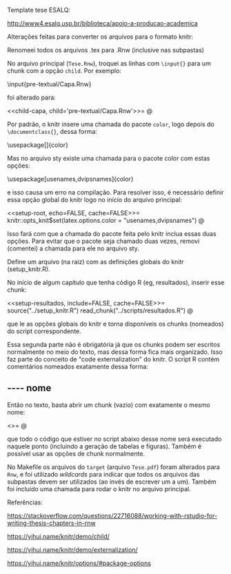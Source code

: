 Template tese ESALQ:

http://www4.esalq.usp.br/biblioteca/apoio-a-producao-academica

Alterações feitas para converter os arquivos para o formato knitr:

Renomeei todos os arquivos .tex para .Rnw (inclusive nas subpastas)

No arquivo principal (`Tese.Rnw`), troquei as linhas com `\input{}` para
um chunk com a opção `child`. Por exemplo:

\input{pre-textual/Capa.Rnw}

foi alterado para:

<<child-capa, child='pre-textual/Capa.Rnw'>>=
@

Por padrão, o knitr insere uma chamada do pacote `color`, logo depois do
`\documentclass{}`, dessa forma:

\usepackage[]{color}

Mas no arquivo sty existe uma chamada para o pacote color com estas
opções:

\usepackage[usenames,dvipsnames]{color}

e isso causa um erro na compilação. Para resolver isso, é necessário
definir essa opção global do knitr logo no início do arquivo principal:

<<setup-root, echo=FALSE, cache=FALSE>>=
knitr::opts_knit$set(latex.options.color = "usenames,dvipsnames")
@

Isso fará com que a chamada do pacote feita pelo knitr inclua essas duas
opções. Para evitar que o pacote seja chamado duas vezes, removi
(comentei) a chamada para ele no arquivo sty.

Define um arquivo (na raiz) com as definições globais do knitr
(setup_knitr.R).

No início de algum capítulo que tenha código R (eg, resultados), inserir
esse chunk:

<<setup-resultados, include=FALSE, cache=FALSE>>=
source("../setup_knitr.R")
read_chunk("../scripts/resultados.R")
@

que le as opções globais do knitr e torna disponíveis os chunks
(nomeados) do script correspondente.

Essa segunda parte não é obrigatória já que os chunks podem ser escritos
normalmente no meio do texto, mas dessa forma fica mais organizado. Isso
faz parte do conceito de "code externalization" do knitr. O script R
contém comentários nomeados exatamente dessa forma:

## ---- nome

Então no texto, basta abrir um chunk (vazio) com exatamente o mesmo
nome:

<<nome>>=
@

que todo o código que estiver no script abaixo desse nome será executado
naquele ponto (incluindo a geração de tabelas e figuras). Também é
possível usar as opções de chunk normalmente.

No Makefile os arquivos do `target` (arquivo `Tese.pdf`) foram alterados
para `Rnw`, e foi utilizado *wildcards* para indicar que todos os arquivos
das subpastas devem ser utilizados (ao invés de escrever um a um).
Também foi incluido uma chamada para rodar o knitr no arquivo principal.

Referências:

https://stackoverflow.com/questions/22716088/working-with-rstudio-for-writing-thesis-chapters-in-rnw

https://yihui.name/knitr/demo/child/

https://yihui.name/knitr/demo/externalization/

https://yihui.name/knitr/options/#package-options
